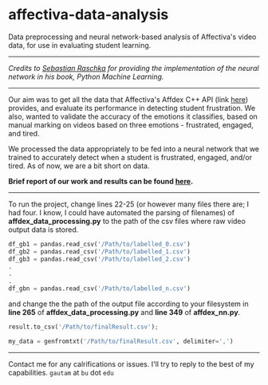 # affectiva-data-analysis
Data preprocessing and neural network-based analysis of Affectiva's video data, for use in evaluating student learning.


----


*Credits to [Sebastian Raschka](https://github.com/rasbt/python-machine-learning-book/tree/master/code/ch12) for providing the implementation of the neural network in his book, Python Machine Learning.*


-----


Our aim was to get all the data that Affectiva's Affdex C++ API (link [here](https://github.com/Affectiva/cpp-sdk-samples)) provides, and evaluate its performance in detecting student frustration. We also, wanted to validate the accuracy of the emotions it classifies, based on manual marking on videos based on three emotions - frustrated, engaged, and tired.

We processed the data appropriately to be fed into a neural network that we trained to accurately detect when a student is frustrated, engaged, and/or tired. As of now, we are a bit short on data.

**Brief report of our work and results can be found [here](http://cs-people.bu.edu/gautam/cs585/p3/).**


----


To run the project, change lines 22-25 (or however many files there are; I had four. I know, I could have automated the parsing of filenames) of **affdex_data_processing.py** to the path of the csv files where raw video output data is stored.


```python
df_gb1 = pandas.read_csv('/Path/to/labelled_0.csv')
df_gb2 = pandas.read_csv('/Path/to/labelled_1.csv')
df_gb3 = pandas.read_csv('/Path/to/labelled_2.csv')
.
.
.
df_gbn = pandas.read_csv('/Path/to/labelled_n.csv')
 ```

and change the the path of the output file according to your filesystem in **line 265** of **affdex_data_processing.py** and **line 349** of **affdex_nn.py**.


```python
result.to_csv('/Path/to/finalResult.csv');
```


```python
my_data = genfromtxt('/Path/to/finalResult.csv', delimiter=',')
```


----

Contact me for any calrifications or issues. I'll try to reply to the best of my capabilities. `gautam` at `bu` dot `edu`
